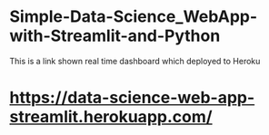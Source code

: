 # Simple-Data-Science_WebApp-with-Streamlit-and-Python

This is a link shown real time dashboard which deployed to Heroku
# https://data-science-web-app-streamlit.herokuapp.com/
